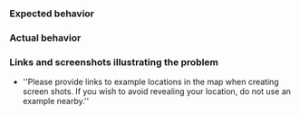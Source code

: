 ### Expected behavior

### Actual behavior

### Links and screenshots illustrating the problem
* ''Please provide links to example locations in the map when creating screen shots. If you wish to avoid revealing your location, do not use an example nearby.''
